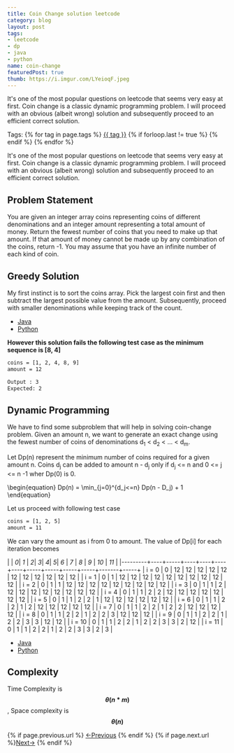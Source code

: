 ```yaml
---
title: Coin Change solution leetcode
category: blog
layout: post
tags:
- leetcode
- dp
- java
- python
name: coin-change
featuredPost: true
thumb: https://i.imgur.com/LYeioqF.jpeg
---
```


It's one of the most popular questions on leetcode that seems very easy at first. Coin change is a classic dynamic programming problem. I will proceed with an obvious (albeit wrong) solution and subsequently proceed to an efficient correct solution.<!-- truncate_here -->
<p>Tags: {% for tag in page.tags %} <a class="mytag" href="/tag/{{ tag }}" title="View posts tagged with &quot;{{ tag }}&quot;">{{ tag }}</a>  {% if forloop.last != true %} {% endif %} {% endfor %} </p>

<link rel="stylesheet" href="{{ root_url }}/css/multipleTab.css"/>

<script src="{{ root_url }}/js/jquery.easytabs.min.js"></script>

<script src="{{ root_url }}/js/multipleTab.js"></script>

<script type="text/javascript" src="https://cdnjs.cloudflare.com/ajax/libs/mathjax/2.7.0/MathJax.js?config=TeX-AMS_HTML-full"></script>


<p>It's one of the most popular questions on leetcode that seems very easy at first. Coin change is a classic dynamic programming problem. I will proceed with an obvious (albeit wrong) solution and subsequently proceed to an efficient correct solution.</p>

## Problem Statement

<p>You are given an integer array coins representing coins of different denominations and an integer amount representing a total amount of money. Return the fewest number of coins that you need to make up that amount. If that amount of money cannot be made up by any combination of the coins, return -1. You may assume that you have an infinite number of each kind of coin.</p>

## Greedy Solution

My first instinct is to sort the coins array. Pick the largest coin first and then subtract the largest possible value from the amount. Subsequently, proceed with smaller denominations while keeping track of the count.


<div class="tab-container">
  <ul>
    <li class="tab Java1"><a href="#Java1">Java</a></li>
    <li class="tab Python1"><a href="#Python1">Python</a></li>
  </ul>

   <div class="codeSample Java1" id="Java1">
     <script src="https://gist.github.com/tushar-sharma/82d9dfdf52f92c4f38bfb559221c4b0f.js"></script>
   </div>

   <div class="codeSample Python1" id="Python1">
     <script src="https://gist.github.com/tushar-sharma/d5d258b7fcba9b731d37ac23dcc6cb65.js"></script>
   </div>

</div>

 
**However this solution fails the following test case as the minimum sequence is [8, 4]**

```sh
coins = [1, 2, 4, 8, 9]
amount = 12

Output : 3
Expected: 2
```


## Dynamic Programming

We have to find some subproblem that will help in solving coin-change problem. Given an amount n, we want to generate an exact change using the fewest number of coins of denominations d<sub>1</sub> < d<sub>2</sub> < ... < d<sub>m</sub>.
 
Let Dp(n) represent the minimum number of coins required for a given amount n. Coins d<sub>j</sub> can be added to amount n - d<sub>j</sub> only if d<sub>j</sub> <= n and 0 <= j <= n -1 wher Dp(0) is 0.

\begin{equation}
Dp(n) = \min_{j=0}^{d_j<=n} Dp(n - D_j) + 1
\end{equation}

Let us proceed with following test case

```sh
coins = [1, 2, 5]
amount = 11
```
We can vary the amount as i from 0 to amount. The value of Dp[i] for each iteration becomes

|         | *0*| *1* | *2*| *3*| *4*| *5*| *6* | *7* | *8* | *9* | *10* | *11* |
|---------+----+-----+----+----+----+----+-----+-----+-----+-----+-------+-----+
| i = 0   | 0   | 12    | 12   | 12   | 12   | 12   |  12   | 12    | 12    | 12    | 12      |  12   |
| i = 1   |  0 |  1  | 12 | 12 | 12 | 12 | 12  | 12 | 12 | 12 | 12 | 12  |
| i = 2   |  0 |  1  | 1  | 12 | 12 | 12 | 12  | 12 | 12 | 12 | 12 | 12  |
| i = 3   |  0 |  1  | 1  | 2  | 12 | 12 | 12  | 12 | 12 | 12 | 12 | 12  |
| i = 4   |  0 |  1  | 1  | 2  | 2  | 12 | 12  | 12 | 12 | 12 | 12 | 12  |
| i = 5   |  0 |  1  | 1  | 2  | 2  | 1  | 12  | 12 | 12 | 12 | 12 | 12  |
| i = 6   |  0 |  1  | 1  | 2  | 2  | 1  | 2   | 12 | 12 | 12 | 12 | 12  |
| i = 7   |  0 |  1  | 1  | 2  | 2  | 1  | 2   | 2  | 12 | 12 | 12 | 12  |
| i = 8   |  0 |  1  | 1  | 2  | 2  | 1  | 2   | 2  | 3  | 12 | 12 | 12  |
| i = 9   |  0 |  1  | 1  | 2  | 2  | 1  | 2   | 2  | 3  | 3  | 12 | 12  |
| i = 10  |  0 |  1  | 1  | 2  | 2  | 1  | 2   | 2  | 3  | 3  | 2  | 12  |
| i = 11  |  0 |  1  | 1  | 2  | 2  | 1  | 2   | 2  | 3  | 3  | 2  | 3   |


<div class="tab-container">
  <ul>
    <li class="tab Java2"><a href="#Java2">Java</a></li>
    <li class="tab Python2"><a href="#Python2">Python</a></li>
  </ul>

   <div class="codeSample Java2" id="Java2">
      <script src="https://gist.github.com/tushar-sharma/8518f5b023dacdfac1381756ff099883.js"></script>
   </div>

   <div class="codeSample Python2" id="Python2">
     <script src="https://gist.github.com/tushar-sharma/108a8677ef861d8af291671ff7d25708.js"></script>
   </div>

</div>

## Complexity

Time Complexity is **$$\theta(n * m)$$**, Space complexity is **$$\theta(n)$$**


<nav class="pagination clear" style="padding-bottom:20px;">
{% if page.previous.url %} <a class="prev-item" href="{{page.previous.url}}" title="Previous Post: {{page.previous.title}}">&larr;Previous</a>   {% endif %}  {% if page.next.url %}<a class="next-item" href="{{page.next.url}}" title="Next Post: {{page.next.title}}">Next&rarr;</a>         {% endif %}
</nav>